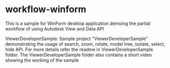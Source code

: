 workflow-winform
================

This is a sample for WinForm desktop application demoing the partial workflow of using Autodesk View and Data API

ViewerDeveloperSample:
Sample project "ViewerDeveloperSample" demonstrating the usage of search, zoom, rotate, model tree, isolate, select, hide API. For more details refer the readme in ViewerDeveloperSample folder. The ViewerDeveloperSample folder also contains a short video showing the working of the sample
